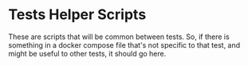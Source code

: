 # Tests Helper Scripts

These are scripts that will be common between tests. So, if there is something in a docker compose file that's not specific to that test, and might be useful to other tests, it should go here.



